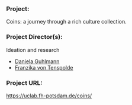 ### Project:
Coins: a journey through a rich culture collection.
### Project Director(s): 
Ideation and research
* [Daniela Guhlmann](https://twitter.com/ElaGuhlmann)
* [Franzika von Tenspolde](https://twitter.com/fvont)  
### Project URL:
https://uclab.fh-potsdam.de/coins/ 
